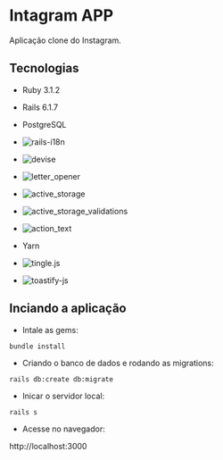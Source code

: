 # Intagram APP

Aplicação clone do Instagram.

## Tecnologias

- Ruby 3.1.2
- Rails 6.1.7
- PostgreSQL
- ![rails-i18n](https://github.com/svenfuchs/rails-i18n)
- ![devise](https://github.com/heartcombo/devise)
- ![letter_opener](https://github.com/ryanb/letter_opener)
- ![active_storage](https://github.com/rails/rails/tree/main/activestorage)
- ![active_storage_validations](https://github.com/igorkasyanchuk/active_storage_validations)
- ![action_text](https://github.com/rails/actiontext/tree/archive)

- Yarn
- ![tingle.js](https://tingle.robinparisi.com/)
- ![toastify-js](https://github.com/apvarun/toastify-js)

## Inciando a aplicação

- Intale as gems:

```
bundle install
```

- Criando o banco de dados e rodando as migrations:

```
rails db:create db:migrate
```

- Inicar o servidor local:

```
rails s
```

- Acesse no navegador:

http://localhost:3000
